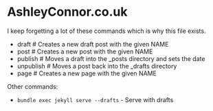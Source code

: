 # AshleyConnor.co.uk

I keep forgetting a lot of these commands which is why this file exists.

*  draft <NAME> # Creates a new draft post with the given NAME
*  post <NAME>  # Creates a new post with the given NAME
*  publish      # Moves a draft into the _posts directory and sets the date
*  unpublish    # Moves a post back into the _drafts directory
*  page <NAME>  # Creates a new page with the given NAME

Other commands:
* `bundle exec jekyll serve --drafts` - Serve with drafts
